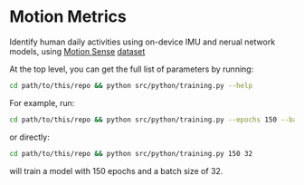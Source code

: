 # Motion Metrics

Identify human daily activities using on-device IMU and nerual network models, using [Motion Sense](https://github.com/mmalekzadeh/motion-sense.git) [dataset](https://www.kaggle.com/api/v1/datasets/download/malekzadeh/motionsense-dataset)

At the top level, you can get the full list of parameters by running:

```bash
cd path/to/this/repo && python src/python/training.py --help
```

For example, run:

```bash
cd path/to/this/repo && python src/python/training.py --epochs 150 --batch-size 32
```

or directly:

```bash 
cd path/to/this/repo && python src/python/training.py 150 32
```

will train a model with 150 epochs and a batch size of 32.